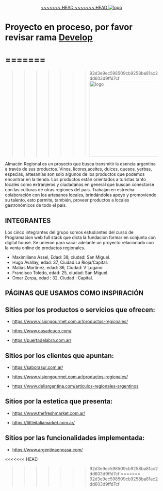 <p align="center">
  <a href=https://github.com/kinglobe/grupo_4_almacenRegional>
<<<<<<< HEAD
<<<<<<< HEAD
    <img src=https://github.com/kinglobe/grupo_4_almacenRegional/blob/ee540ae599a84a666455ff5c4059520bf7a71cf9/wireframes/logoAlmacen.png alt="logo">
  </a>
</p>

# Proyecto en proceso, por favor revisar rama [Develop](https://github.com/kinglobe/grupo_4_almacenRegional/tree/develop)
=======
=======
>>>>>>> 92d3e9ec598509cb9258ba81ac2dd603d9ffd7cf
    <img src=https://github.com/kinglobe/grupo_4_almacenRegional/blob/ee540ae599a84a666455ff5c4059520bf7a71cf9/wireframes/logoAlmacen.png alt="logo" width="250" height="250">
  </a>
</p>

Almacén Regional es un proyecto que busca transmitir la esencia argentina a través de sus productos. Vinos, licores,aceites, dulces, quesos, yerbas, especias, artesanías son solo algunos de los productos que podemos encontrar en la tienda.
Los productos están orientados a turistas tanto locales como extranjeros y ciudadanos en general que buscan conectarse con las culturas de otras regiones del país.
Trabajan en estrecha colaboración con los artesanos locales, brindándoles apoyo y promoviendo su talento, esto permite, también, proveer productos a locales gastronómicos de todo el país.

## INTEGRANTES
Los cinco integrantes del grupo somos estudiantes del curso de Programacion web full stack que dicta la fundacion formar en conjunto con digital house. Se unieron para sacar adelante un proyecto relacionado con la venta online de productos regionales.

- Maximiliano Assel, Edad: 38, ciudad: San Miguel.
- Hugo Avallay, edad: 37, Ciudad:La Rioja/Capital.
- Matias Martinez, edad: 36, Ciudad: V Lugano
- Francisco Toledo, edad: 25, ciudad: San Miguel.
- Omar Zerpa, edad : 32. Ciudad : Capital.


## PÁGINAS QUE USAMOS COMO INSPIRACIÓN

## Sitios por los productos o servicios que ofrecen:

- https://www.visiongourmet.com.ar/productos-regionales/

- https://www.casadeuco.com/

- https://puertadelabra.com.ar/


## Sitios por los clientes que apuntan:

- https://saborasur.com.ar/

- https://www.visiongourmet.com.ar/productos-regionales/ <!-- apunta a un publico en general, tratando de llegar al turista y competir en el mercado interno -->

- https://www.deliargentina.com/articulos-regionales-argentinos <!-- apunta a un publico en general, tratando de llegar al turista y competir en el mercado interno -->


## Sitios por la estetica que presenta:

- https://www.thefreshmarket.com.ar/

- https://littleitaliamarket.com.ar/

## Sitios por las funcionalidades implementada:

- https://www.argentinaencasa.com/

<<<<<<< HEAD
>>>>>>> 92d3e9ec598509cb9258ba81ac2dd603d9ffd7cf
=======
>>>>>>> 92d3e9ec598509cb9258ba81ac2dd603d9ffd7cf
